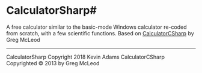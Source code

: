 # CalculatorSharp#

A free calculator similar to the basic-mode Windows calculator re-coded from scratch, with a few scientific functions. 
Based on [CalculatorCSharp](https://github.com/cleod9) by Greg McLeod
 
----------
CalculatorSharp Copyright 2018 Kevin Adams
CalculatorCSharp Copyrighted © 2013 by Greg McLeod